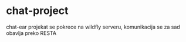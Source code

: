 # chat-project

chat-ear projekat se pokrece na wildfly serveru, komunikacija se za sad obavlja preko RESTA
